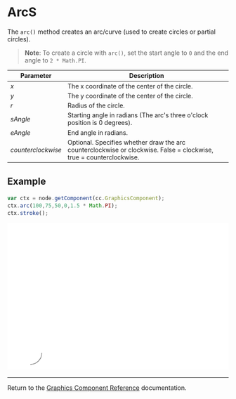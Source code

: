 # ArcS

The `arc()` method creates an arc/curve (used to create circles or partial circles).

> __Note__: To create a circle with `arc()`, set the start angle to `0` and the end angle to `2 * Math.PI`.

| Parameter | Description |
| -------------- | ----------- |
| *x* | The x coordinate of the center of the circle. |
| *y* | The y coordinate of the center of the circle. |
| *r* | Radius of the circle. |
| *sAngle* | Starting angle in radians (The arc's three o'clock position is 0 degrees). |
| *eAngle* | End angle in radians. |
| *counterclockwise* | Optional. Specifies whether draw the arc counterclockwise or clockwise. False = clockwise, true = counterclockwise. |

## Example

```javascript
var ctx = node.getComponent(cc.GraphicsComponent);
ctx.arc(100,75,50,0,1.5 * Math.PI);
ctx.stroke();
```

<a href="arc.png"><img src="arc.png"></a>

<hr>

Return to the [Graphics Component Reference](../graphics.md) documentation.
